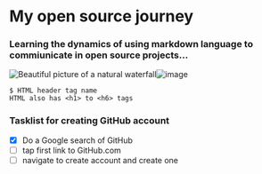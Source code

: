 # My open source journey
### Learning the dynamics of using markdown language to commiunicate in open source projects...
![Beautiful picture of a natural waterfall](content://com.android.chrome.FileProvider/images/screenshot/17023351859071949015932.jpg)![image](https://github.com/tataw-cl/skills-communicate-using-markdown/assets/127490325/6b868bb1-34e0-445e-bfaa-4090ecb4168e)

```
$ HTML header tag name
HTML also has <h1> to <h6> tags
```
### Tasklist for creating GitHub account

- [x] Do a Google search of GitHub 
- [ ] tap first link to GitHub.com
- [ ] navigate to create account and create one
